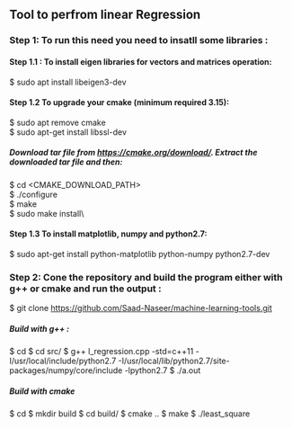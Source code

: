 ## Tool to perfrom linear Regression
### Step 1: To run this need you need to insatll some libraries :
 #### Step 1.1 : To install eigen libraries for vectors and matrices operation:
  $ sudo apt install libeigen3-dev
 #### Step 1.2 To upgrade your cmake (minimum required 3.15):
  $ sudo apt remove cmake\
  $ sudo apt-get install libssl-dev
  ##### Download tar file from https://cmake.org/download/. Extract the downloaded tar file and then:
   $ cd <CMAKE_DOWNLOAD_PATH>\
   $ ./configure\
   $ make\
   $ sudo make install\
 #### Step 1.3 To install matplotlib, numpy and python2.7:
  $ sudo apt-get install python-matplotlib python-numpy python2.7-dev
### Step 2: Cone the repository and build the program either with g++ or cmake and run the output :
  $ git clone https://github.com/Saad-Naseer/machine-learning-tools.git
  ##### Build with g++ :
  $ cd <Linear Regression directory path>
  $ cd src/
  $ g++ l_regression.cpp -std=c++11 -I/usr/local/include/python2.7   -I/usr/local/lib/python2.7/site-packages/numpy/core/include -lpython2.7
  $ ./a.out
  ##### Build with cmake
  $ cd <Linear Regression directory path>
  $ mkdir build
  $ cd build/
  $ cmake ..
  $ make
  $ ./least_square 

